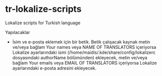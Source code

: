tr-lokalize-scripts
===================

Lokalize scripts for Turkish language

Yapılacaklar

* İsim ve e-posta eklemek için bir betik. Betik çalışacak kaynak metin ve/veya
bağlam Your names veya NAME OF TRANSLATORS içeriyorsa Lokalize ayarlarındaki
ismi (/home/maidis/.kde/share/config/lokalizerc dosyasındaki authorName
bölümünden) ekleyecek, metin ve/veya bağlam Your emails veya EMAIL OF
TRANSLATORS içeriyorsa Lokalize ayarlarındaki e-posta adresini ekleyecek.

